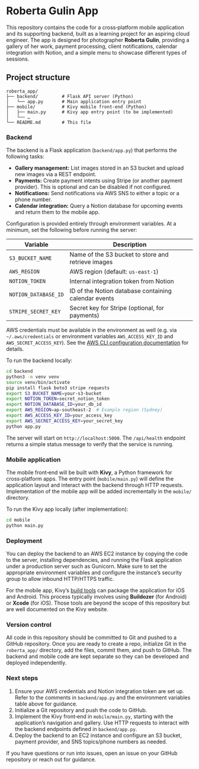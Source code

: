 # Roberta Gulin App

This repository contains the code for a cross‑platform mobile application and its
supporting backend, built as a learning project for an aspiring cloud
engineer. The app is designed for photographer **Roberta Gulin**, providing a
gallery of her work, payment processing, client notifications, calendar
integration with Notion, and a simple menu to showcase different types of
sessions.

## Project structure

```
roberta_app/
├── backend/         # Flask API server (Python)
│   └── app.py       # Main application entry point
├── mobile/          # Kivy mobile front‑end (Python)
│   ├── main.py      # Kivy app entry point (to be implemented)
│   └── …
└── README.md        # This file
```

### Backend

The backend is a Flask application (`backend/app.py`) that performs the
following tasks:

* **Gallery management:** List images stored in an S3 bucket and upload new
  images via a REST endpoint.
* **Payments:** Create payment intents using Stripe (or another payment
  provider). This is optional and can be disabled if not configured.
* **Notifications:** Send notifications via AWS SNS to either a topic or a
  phone number.
* **Calendar integration:** Query a Notion database for upcoming events and
  return them to the mobile app.

Configuration is provided entirely through environment variables. At a minimum,
set the following before running the server:

| Variable             | Description                                                 |
|----------------------|-------------------------------------------------------------|
| `S3_BUCKET_NAME`     | Name of the S3 bucket to store and retrieve images          |
| `AWS_REGION`         | AWS region (default: `us-east-1`)                           |
| `NOTION_TOKEN`       | Internal integration token from Notion                      |
| `NOTION_DATABASE_ID` | ID of the Notion database containing calendar events        |
| `STRIPE_SECRET_KEY`  | Secret key for Stripe (optional, for payments)              |

AWS credentials must be available in the environment as well (e.g. via
`~/.aws/credentials` or environment variables `AWS_ACCESS_KEY_ID` and
`AWS_SECRET_ACCESS_KEY`). See the [AWS CLI configuration
documentation](https://docs.aws.amazon.com/cli/latest/userguide/cli-configure-files.html)
for details.

To run the backend locally:

```bash
cd backend
python3 -m venv venv
source venv/bin/activate
pip install flask boto3 stripe requests
export S3_BUCKET_NAME=your-s3-bucket
export NOTION_TOKEN=secret_notion_token
export NOTION_DATABASE_ID=your_db_id
export AWS_REGION=ap-southeast-2  # Example region (Sydney)
export AWS_ACCESS_KEY_ID=your_access_key
export AWS_SECRET_ACCESS_KEY=your_secret_key
python app.py
```

The server will start on `http://localhost:5000`. The `/api/health` endpoint
returns a simple status message to verify that the service is running.

### Mobile application

The mobile front‑end will be built with **Kivy**, a Python framework for
cross‑platform apps. The entry point (`mobile/main.py`) will define the
application layout and interact with the backend through HTTP requests.
Implementation of the mobile app will be added incrementally in the
`mobile/` directory.

To run the Kivy app locally (after implementation):

```bash
cd mobile
python main.py
```

### Deployment

You can deploy the backend to an AWS EC2 instance by copying the code to the
server, installing dependencies, and running the Flask application under a
production server such as Gunicorn. Make sure to set the appropriate
environment variables and configure the instance’s security group to allow
inbound HTTP/HTTPS traffic.

For the mobile app, Kivy’s [build tools](https://kivy.org/doc/stable/guide/packaging.html)
can package the application for iOS and Android. This process typically
involves using **Buildozer** (for Android) or **Xcode** (for iOS). Those
tools are beyond the scope of this repository but are well documented on the
Kivy website.

### Version control

All code in this repository should be committed to Git and pushed to a
GitHub repository. Once you are ready to create a repo, initialize Git in
the `roberta_app/` directory, add the files, commit them, and push to GitHub.
The backend and mobile code are kept separate so they can be developed and
deployed independently.

### Next steps

1. Ensure your AWS credentials and Notion integration token are set up. Refer
   to the comments in `backend/app.py` and the environment variables table
   above for guidance.
2. Initialize a Git repository and push the code to GitHub.
3. Implement the Kivy front‑end in `mobile/main.py`, starting with the
   application’s navigation and gallery. Use HTTP requests to interact with
   the backend endpoints defined in `backend/app.py`.
4. Deploy the backend to an EC2 instance and configure an S3 bucket,
   payment provider, and SNS topics/phone numbers as needed.

If you have questions or run into issues, open an issue on your GitHub
repository or reach out for guidance.